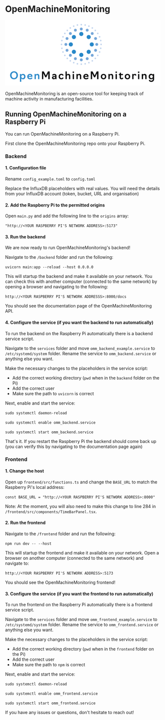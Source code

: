 # OpenMachineMonitoring

![OpenMachineMonitoring logo](assets/OMM_Logo_2xPNG%402x.png)

OpenMachineMonitoring is an open-source tool for keeping track of machine activity in manufacturing facilities.

## Running OpenMachineMonitoring on a Raspberry Pi

You can run OpenMachineMonitoring on a Raspberry Pi.

First clone the OpenMachineMonitoring repo onto your Raspberry Pi.

### Backend

#### 1. Configuration file

Rename `config_example.toml` to `config.toml`

Replace the InfluxDB placeholders with real values. You will need the details from your InfluxDB account (token, bucket, URL and organisation)

#### 2. Add the Raspberry Pi to the permitted origins

Open `main.py` and add the following line to the `origins` array:

`"http://<YOUR RASPBERRY PI'S NETWORK ADDRESS>:5173"`

#### 3. Run the backend

We are now ready to run OpenMachineMonitoring's backend!

Navigate to the `/backend` folder and run the following:

`uvicorn main:app --reload --host 0.0.0.0`

This will startup the backend and make it available on your network. You can check this with another computer (connected to the same network) by opening a browser and navigating to the following:

`http://<YOUR RASPBERRY PI'S NETWORK ADDRESSS>:8000/docs`

You should see the documentation page of the OpenMachineMonitoring API.

#### 4. Configure the service (if you want the backend to run automatically)

To run the backend on the Raspberry Pi automatically there is a backend service script.

Navigate to the `services` folder and move `omm_backend_example.service` to `/etc/systemd/system` folder. Rename the service to `omm_backend.service` or anything else you want.

Make the necessary changes to the placeholders in the service script:

- Add the correct working directory (`pwd` when in the `backend` folder on the Pi)
- Add the correct user
- Make sure the path to `uvicorn` is correct

Next, enable and start the service:

`sudo systemctl daemon-reload`

`sudo systemctl enable omm_backend.service`

`sudo systemctl start omm_backend.service`

That's it. If you restart the Raspberry Pi the backend should come back up (you can verify this by navigating to the documentation page again)

### Frontend

#### 1. Change the host

Open up `frontend/src/functions.ts` and change the `BASE_URL` to match the Raspberry Pi's local address:

`const BASE_URL = "http://<YOUR RASPBERRY PI'S NETWORK ADDRESS>:8000"`

Note: At the moment, you will also need to make this change to line 284 in `/frontend/src/components/TimeBarPanel.tsx`.

#### 2. Run the frontend

Navigate to the `/frontend` folder and run the following:

`npm run dev -- --host`

This will startup the frontend and make it available on your network. Open a browser on another computer (connected to the same network) and navigate to:

`http://<YOUR RASPBERRY PI'S NETWORK ADDRESS>:5173`

You should see the OpenMachineMonitoring frontend!

#### 3. Configure the service (if you want the frontend to run automatically)

To run the frontend on the Raspberry Pi automatically there is a frontend service script.

Navigate to the `services` folder and move `omm_frontend_example.service` to `/etc/systemd/system` folder. Rename the service to `omm_frontend.service` or anything else you want.

Make the necessary changes to the placeholders in the service script:

- Add the correct working directory (`pwd` when in the `frontend` folder on the Pi)
- Add the correct user
- Make sure the path to `npm` is correct

Next, enable and start the service:

`sudo systemctl daemon-reload`

`sudo systemctl enable omm_frontend.service`

`sudo systemctl start omm_frontend.service`

If you have any issues or questions, don't hesitate to reach out!
